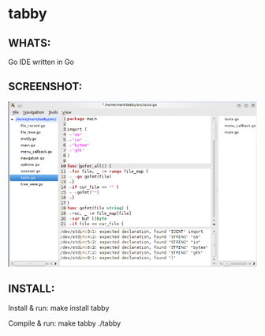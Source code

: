tabby
======

WHATS:
------

  Go IDE written in Go

SCREENSHOT:
-----------

![tabby!](https://github.com/Nazgand/tabby/raw/gh-pages/snapshot.png "tabby!")

INSTALL:
--------
  Install & run:
    make install
    tabby

  Compile & run:
    make tabby
    ./tabby
